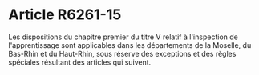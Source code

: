 # Article R6261-15

  
Les dispositions du chapitre premier du titre V relatif à l'inspection de l'apprentissage sont applicables dans les départements de la Moselle, du Bas-Rhin et du Haut-Rhin, sous réserve des exceptions et des règles spéciales résultant des articles qui suivent.